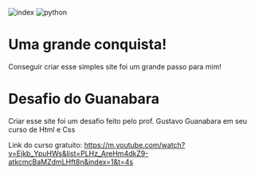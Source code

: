 ![index](https://user-images.githubusercontent.com/75318227/128735459-b99ab8aa-183e-44a2-bbe0-78e203b42b15.png)
![python](https://user-images.githubusercontent.com/75318227/128735843-9b874e42-5906-414a-a3c1-6118c4e33a9d.png)

# Uma grande conquista!

Conseguir criar esse simples site foi 
um grande passo para mim! 

# Desafio do Guanabara

Criar esse site foi um desafio feito pelo
prof. Gustavo Guanabara em seu curso
de Html e Css

Link do curso gratuito: https://m.youtube.com/watch?v=Ejkb_YpuHWs&list=PLHz_AreHm4dkZ9-atkcmcBaMZdmLHft8n&index=1&t=4s
